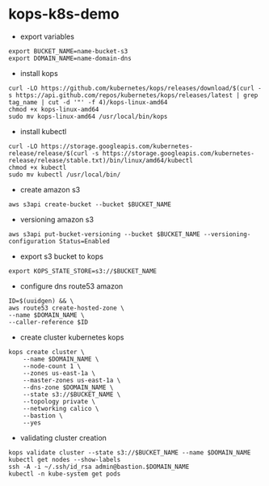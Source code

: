 # kops-k8s-demo


- export variables
```
export BUCKET_NAME=name-bucket-s3
export DOMAIN_NAME=name-domain-dns
```


- install kops
```
curl -LO https://github.com/kubernetes/kops/releases/download/$(curl -s https://api.github.com/repos/kubernetes/kops/releases/latest | grep tag_name | cut -d '"' -f 4)/kops-linux-amd64
chmod +x kops-linux-amd64
sudo mv kops-linux-amd64 /usr/local/bin/kops
```

- install kubectl
```
curl -LO https://storage.googleapis.com/kubernetes-release/release/$(curl -s https://storage.googleapis.com/kubernetes-release/release/stable.txt)/bin/linux/amd64/kubectl
chmod +x kubectl
sudo mv kubectl /usr/local/bin/
```

- create amazon s3
```
aws s3api create-bucket --bucket $BUCKET_NAME
```

- versioning amazon s3
```
aws s3api put-bucket-versioning --bucket $BUCKET_NAME --versioning-configuration Status=Enabled
```

- export s3 bucket to kops
```
export KOPS_STATE_STORE=s3://$BUCKET_NAME
```

- configure dns route53 amazon
```
ID=$(uuidgen) && \
aws route53 create-hosted-zone \
--name $DOMAIN_NAME \
--caller-reference $ID
```

- create cluster kubernetes kops
```
kops create cluster \
    --name $DOMAIN_NAME \
    --node-count 1 \
    --zones us-east-1a \
    --master-zones us-east-1a \
    --dns-zone $DOMAIN_NAME \
    --state s3://$BUCKET_NAME \
    --topology private \
    --networking calico \
    --bastion \
    --yes
```

- validating cluster creation
```
kops validate cluster --state s3://$BUCKET_NAME --name $DOMAIN_NAME
kubectl get nodes --show-labels
ssh -A -i ~/.ssh/id_rsa admin@bastion.$DOMAIN_NAME
kubectl -n kube-system get pods
```
